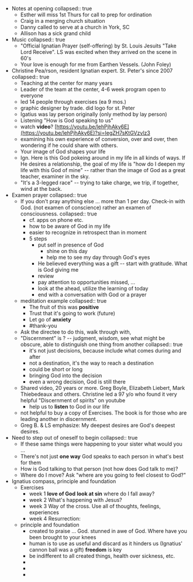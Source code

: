 - Notes at opening
  collapsed:: true
	- Esther will miss 1st Thurs for call to prep for ordination
	- Craig in a merging church situation
	- Danny called to serve at a church in York, SC
	- Allison has a sick grand child
- Music
  collapsed:: true
	- "Official Ignatian Prayer (self-offering) by St. Louis Jesuits "Take Lord Receive". LS was excited when they arrived on the scene in 60's
	- Your love is enough for me from Earthen Vessels. (John Foley)
- Christine Pea/rson, resident Ignatian expert. St. Peter's since 2007
  collapsed:: true
	- Teaching at the center for many years
	- Leader of the team at the center, 4-6 week program open to everyone
	- led 14 people through exercises (ea 9 mos.)
	- graphic designer by trade. did logo for st. Peter
	- Igatius was lay person originally (only method by lay person)
	- Listening "How is God speaking to us"
	- watch **video**? [https://youtu.be/lehPjhAky6E](https://youtu.be/lehPjhAky6E)?si=IegZH7sKtGVzvlz3
	- examining his own experience of conversion, over and over, then wondering if he could share with others.
	- Your image of God shapes your life
	- Ign. Here is this God pokeing around in my life in all kinds of ways. If He desires a relationship, the goal of my life is "how do I deepen my life with this God of mine" -- rather than the image of God as a great teacher, examiner in the sky.
	- "It's a 3-legged race" -- trying to take charge, we trip, if together, wind at the back.
- Examen prayer
  collapsed:: true
	- If you don't pray anything else ... more than 1 per day. Check-in with God. (not examen of conscience) rather an examen of consciousness.
	  collapsed:: true
		- cf. apps on phone etc.
		- how to be aware of God in my life
		- easier to recognize in retrospect than in moment
		- 5 steps
			- put self in presence of God
				- shine on this day
				- help me to see my day through God's eyes
			- He believed everything was a gift -- start with gratitude. What is God giving me
			- review
			- pay attention to opportunities missed, ...
			- look at the ahead, utilize the learning of today
			- end with a conversation with God or a prayer
	- meditation example
	  collapsed:: true
		- The fruit of this was **positive**
		- Trust that it's going to work (future)
		- Let go of **anxiety**
		- #thank-you
	- Ask the directee to do this, walk through with,
	- "Discernment" is ? -- judgment, wisdom, see what might be obscure, able to distinguish one thing from another
	  collapsed:: true
		- it's not just decisions, because include what comes during and after
		- not a destination, it's the way to reach a destination
		- could be short or long
		- bringing God into the decision
		- even a wrong decision, God is still there
	- Shared video, 20 years or more. Greg Boyle, Elizabeth Liebert, Mark Thiebedeaux and others. Christine led a 97 y/o who found it very helpful "Discernment of spirits" on youtube
		- help us to **listen** to God in our life
	- not helpful to buy a copy of Exercises. The book is for those who are leading another in discernment.
	- Greg B. & LS emphasize: My deepest desires are God's deepest desires.
- Need to step out of oneself to begin
  collapsed:: true
	- If these same things were happening to your sister what would you ...
	- There's not just **one way** God speaks to each person in what's best for them
	- How is God talking to that person (not how does God talk to me)?
	- Where do I move? Ask "where are you going to feel closest to God?"
- Ignatius compass, principle and foundation
	- Exercises
		- week 1 **love of God** **look at sin** where do I fall away?
		- week 2 What's happening with Jesus?
		- week 3 Way of the cross. Use all of thoughts, feelings, experiences
		- week 4 Resurrection:
	- principle and foundation
		- created to praise ... God. stunned in awe of God. Where have you been brought to your knees
		- human is to use as useful and discard as it hinders us (Ignatius' cannon ball was a gift) **freedom** is key
		- be indifferent to all created things, health over sickness, etc.
		-
		-
		-